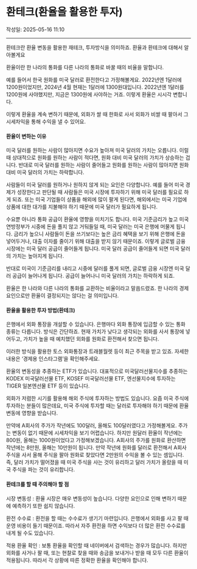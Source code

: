 # 환테크(환율을 활용한 투자)

작성일: 2025-05-16 11:10

---

환테크란 환율 변동을 활용한 재테크, 투자방식을 의미하죠. 환율과 환테크에 대해서 알아볼게요

환율이란 한 나라의 통화를 다른 나라의 통화로 바꿀 때의 비율을 말합니다.

예를 들어서 한국 원화를 미국 달러로 환전한다고 가정해볼게요. 2022년엔 1달러에 1200원이었지만, 2024년 4월 현재는 1달러에 1300원대입니다. 2022년엔 1달러를 1200원에 사야했지만, 지금은 1300원에 사야하는 거죠. 이렇게 환율은 시시각 변합니다.

이렇게 환율을 계속 변하기 때문에, 외화가 쌀 때 한화로 사서 외화가 비쌀 때 팔아서 그 시세차익을 통해 수익을 낼 수 있어요.

#### 환율이 변하는 이유

미국 달러를 원하는 사람이 많아지면 수요가 높아져 미국 달러의 가치는 오릅니다. 이럴 때 상대적으로 원화를 원하는 사람이 적다면, 원화 대비 미국 달러의 가치가 상승하는 겁니다. 반대로 미국 달러를 원하는 사람이 줄어들고 원화를 원하는 사람이 많아지면 원화 대비 미국 달러의 가치는 하락합니다.

사람들이 미국 달러를 원하거나 원하지 않게 되는 요인은 다양합니다. 예를 들어 미국 경제가 성장한다고 판단될 때 사람들은 미국 시장에 투자하기 위해 미국 달러를 필요로 하게 되죠. 또는 미국 기업들이 상품을 해외에 많이 팔게 된다면, 해외에서는 미국 기업에 상품에 대한 대가를 지불해야 하기 때문에 미국 달러가 필요하게 됩니다.

수요뿐 아니라 통화 공급이 환율에 영향을 미치기도 합니다. 미국 기준금리가 높고 미국 연방정부가 시중에 돈을 풀지 않고 거둬들일 때, 미국 달러는 미국 은행에 머물게 됩니다. 금리가 높으니 사람들이 돈을 쓰기보다는 높은 금리 혜택을 보기 위해 은행에 돈을 넣어두거나, 대출 이자를 줄이기 위해 대출을 받지 않기 때문이죠. 이렇게 글로벌 금융 시장에는 미국 달러 공급이 줄어들게 됩니다. 미국 달러 공급이 줄어들게 되면 미국 달러의 가치는 높아지게 됩니다.

반대로 미국이 기준금리를 내리고 시중에 달러를 풀게 되면, 글로벌 금융 시장엔 미국 달러 공급이 늘어나게 됩니다. 공급이 늘어나니 미국 달러의 가치는 하락하게 되죠.

환율은 한 나라와 다른 나라의 통화를 교환하는 비율이라고 말씀드렸죠. 한 나라의 경제 요인으로만 환율이 결정되지는 않다는 걸 의미입니다.

#### 환율을 활용한 투자 방법(환테크)

은행에서 외화 통장을 개설할 수 있습니다. 은행마다 외화 통장에 입금할 수 있는 통화 종류는 다릅니다. 방식은 간단하죠. 현재 가치가 낮다고 생각되는 외화를 사서 통장에 넣어두고, 가치가 높을 때 예치했던 외화를 원화로 환전해서 찾으면 됩니다.

이러한 방식을 활용한 토스 외화통장과 트래블월렛 등이 최근 주목을 받고 있죠. 자세한 내용은 ‘경제용 인스타그램’을 확인해주세요.

환율의 변동성을 추종하는 ETF가 있습니다. 대표적으로 미국달러선물지수를 추종하는 KODEX 미국달러선물 ETF, KOSEF 미국달러선물 ETF, 엔선물지수에 투자하는 TIGER 일본엔선물 ETF 등이 있습니다.

외화가 저렴한 시기를 활용해 해외 주식에 투자하는 방법도 있습니다. 요즘 미국 주식에 투자하는 분들이 많은데요, 미국 주식에 투자할 때는 달러로 투자해야 하기 때문에 환율 변동에 영향을 받습니다.

만약에 A회사의 주가가 작년에도 100달러, 올해도 100달러였다고 가정해볼게요. 주가는 변동이 없기 때문에 시세차익을 보기 어렵습니다. 하지만 원달러 환율이 작년에는 800원, 올해는 1000원이었다고 가정해보겠습니다. A회사의 주가를 원화로 환산하면 작년에는 8만원, 올해는 10만원이 됩니다. 만약 작년에 원화를 달러로 환전해서 A회사 주식을 사서 올해 주식을 팔아 원화로 찾았다면 2만원의 수익을 볼 수 있는 셈입니다. 즉, 달러 가치가 떨어졌을 때 미국 주식을 사는 것이 유리하고 달러 가치가 올랐을 때 미국 주식을 파는 것이 유리합니다.

#### 환테크를 할 때 주의해야 할 점

시장 변동성 : 환율 시장은 매우 변동성이 높습니다. 다양한 요인으로 인해 변하기 때문에 예측하기 또한 쉽지 않습니다.

환전 수수료 : 환전을 할 때는 수수료가 생기기 마련입니다. 은행에서 외화를 사고 팔 때 운영 비용이 들기 때문이죠. 따라서 자주 환전을 하면 수익보다 더 많은 환전 수수료를 내게 될 수도 있습니다.

적용 환율 확인 : 보통 환율을 확인할 때 네이버에서 검색하는 경우가 많습니다. 하지만 외화를 사거나 팔 때, 또는 현찰로 찾을 때와 송금을 보내거나 받을 때 모두 다른 환율이 적용됩니다. 따라서 각 상황에 따른 정확한 환율을 확인해야 합니다.